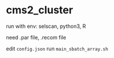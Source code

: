 # cms2_cluster

run with env: selscan, python3, R

need .par file, .recom file

edit ```config.json```
run ```main_sbatch_array.sh```

